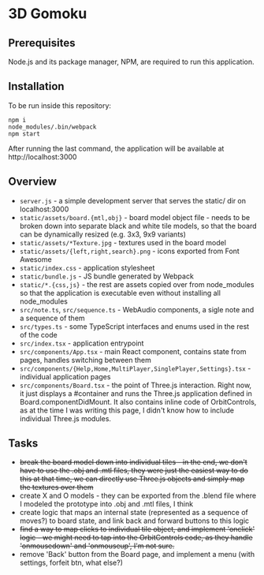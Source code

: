 # 3D Gomoku

## Prerequisites
Node.js and its package manager, NPM, are required to run this application.

## Installation
To be run inside this repository:
```
npm i
node_modules/.bin/webpack
npm start
```
After running the last command, the application will be available at http://localhost:3000

## Overview

* `server.js` - a simple development server that serves the static/ dir on localhost:3000
* `static/assets/board.{mtl,obj}` - board model object file - needs to be broken
  down into separate black and white tile models, so that the board can be
  dynamically resized (e.g. 3x3, 9x9 variants)
* `static/assets/*Texture.jpg` - textures used in the board model
* `static/assets/{left,right,search}.png` - icons exported from Font Awesome
* `static/index.css` - application stylesheet
* `static/bundle.js` - JS bundle generated by Webpack
* `static/*.{css,js}` - the rest are assets copied over from node\_modules so
  that the application is executable even without installing all node\_modules
* `src/note.ts`, `src/sequence.ts` - WebAudio components, a sigle note and a
  sequence of them
* `src/types.ts` - some TypeScript interfaces and enums used in the rest of the code
* `src/index.tsx` - application entrypoint
* `src/components/App.tsx` - main React component, contains state from
  pages, handles switching between them
* `src/components/{Help,Home,MultiPlayer,SinglePlayer,Settings}.tsx` -
  individual application pages
* `src/components/Board.tsx` - the point of Three.js interaction. Right now, it
  just displays a #container and runs the Three.js application defined in
  Board.componentDidMount. It also contains inline code of OrbitControls, as at
  the time I was writing this page, I didn't know how to include individual
  Three.js modules.

## Tasks
* ~~break the board model down into individual tiles - in the end, we don't have
  to use the .obj and .mtl files, they were just the easiest way to do this at
  that time, we can directly use Three.js objects and simply map the textures
  over them~~
* create X and O models - they can be exported from the .blend file where I
  modeled the prototype into .obj and .mtl files, I think
* create logic that maps an internal state (represented as a sequence of moves?)
  to board state, and link back and forward buttons to this logic
* ~~find a way to map clicks to individual tile object, and implement 'onclick'
  logic - we might need to tap into the OrbitControls code, as they handle
  'onmousedown' and 'onmouseup', I'm not sure.~~
* remove 'Back' button from the Board page, and implement a menu (with settings,
  forfeit btn, what else?)
